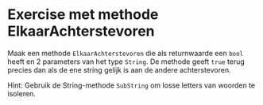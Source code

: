 # Exercise met methode ElkaarAchterstevoren

Maak een methode `ElkaarAchterstevoren` die als returnwaarde een `bool` heeft en 2 parameters van het type `String`. De methode geeft `true` terug precies dan als de ene string gelijk is aan de andere achterstevoren.

Hint: Gebruik de String-methode `SubString` om losse letters van woorden te isoleren. 
